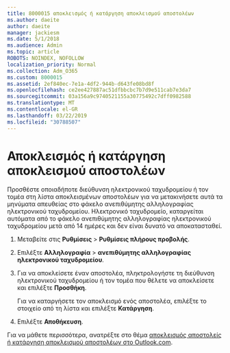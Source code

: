 ```yaml
---
title: 8000015 αποκλεισμός ή κατάργηση αποκλεισμού αποστολέων
ms.author: daeite
author: daeite
manager: jackiesm
ms.date: 5/1/2018
ms.audience: Admin
ms.topic: article
ROBOTS: NOINDEX, NOFOLLOW
localization_priority: Normal
ms.collection: Adm_O365
ms.custom: 8000015
ms.assetid: 2ef840ec-7e1a-4df2-944b-d643fe08bd8f
ms.openlocfilehash: ce2ee427887ac51dfbbcbc7b7d9e511cab7e3da7
ms.sourcegitcommit: 03a156a9c9740521155a30775492c7dff0982588
ms.translationtype: MT
ms.contentlocale: el-GR
ms.lasthandoff: 03/22/2019
ms.locfileid: "30788507"
---
```

# <a name="block-or-unblock-senders"></a>Αποκλεισμός ή κατάργηση αποκλεισμού αποστολέων

Προσθέστε οποιαδήποτε διεύθυνση ηλεκτρονικού ταχυδρομείου ή τον τομέα στη λίστα αποκλεισμένων αποστολέων για να μετακινήσετε αυτά τα μηνύματα απευθείας στο φάκελο ανεπιθύμητης αλληλογραφίας ηλεκτρονικού ταχυδρομείου. Ηλεκτρονικό ταχυδρομείο, καταργείται αυτόματα από το φάκελο ανεπιθύμητης αλληλογραφίας ηλεκτρονικού ταχυδρομείου μετά από 14 ημέρες και δεν είναι δυνατό να αποκατασταθεί.
  
1. Μεταβείτε στις **Ρυθμίσεις** \> **Ρυθμίσεις πλήρους προβολής**. 
    
2. Επιλέξτε **Αλληλογραφία** \> **ανεπιθύμητης αλληλογραφίας ηλεκτρονικού ταχυδρομείου**. 
    
3. Για να αποκλείσετε έναν αποστολέα, πληκτρολογήστε τη διεύθυνση ηλεκτρονικού ταχυδρομείου ή τον τομέα που θέλετε να αποκλείσετε και επιλέξτε **Προσθήκη**. 
    
    Για να καταργήσετε τον αποκλεισμό ενός αποστολέα, επιλέξτε το στοιχείο από τη λίστα και επιλέξτε **Κατάργηση**.
    
4. Επιλέξτε **Αποθήκευση**. 
    
Για να μάθετε περισσότερα, ανατρέξτε στο θέμα [αποκλεισμός αποστολείς ή κατάργηση αποκλεισμού αποστολέων στο Outlook.com](https://go.microsoft.com/fwlink/p/?linkid=873133).
  

